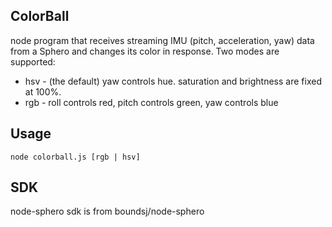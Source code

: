 ## ColorBall

node program that receives streaming IMU (pitch, acceleration, yaw) data from a Sphero and changes its color in response. Two modes are supported:

* hsv - (the default) yaw controls hue. saturation and brightness are fixed at 100%.
* rgb - roll controls red, pitch controls green, yaw controls blue 


## Usage

    node colorball.js [rgb | hsv]


## SDK

node-sphero sdk is from boundsj/node-sphero

